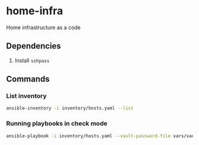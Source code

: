 # home-infra
Home infrastructure as a code

## Dependencies

1. Install `sshpass`

## Commands

### List inventory

```sh
ansible-inventory -i inventory/hosts.yaml --list
```

### Running playbooks in check mode

```sh
ansible-playbook -i inventory/hosts.yaml --vault-password-file vars/vault_password.txt --check playbooks/init_infra.yaml
```